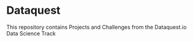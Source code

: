 # Dataquest
This repository contains Projects and Challenges from the Dataquest.io Data Science Track
